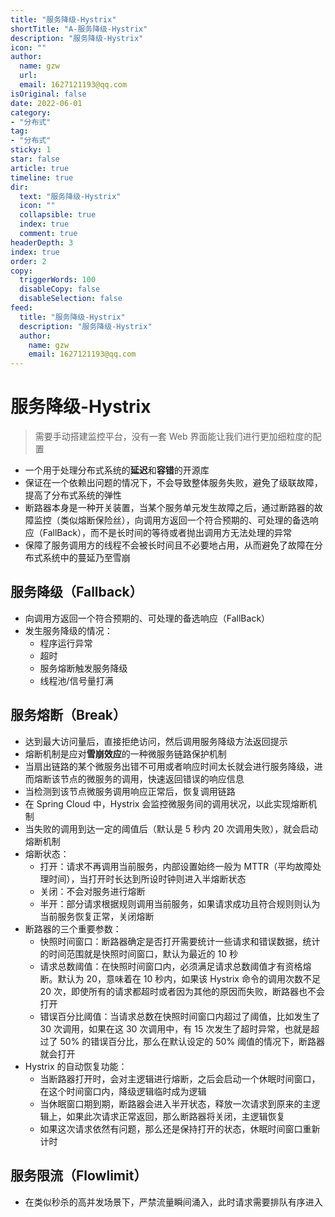 ```yaml
---
title: "服务降级-Hystrix"
shortTitle: "A-服务降级-Hystrix"
description: "服务降级-Hystrix"
icon: ""
author: 
  name: gzw
  url: 
  email: 1627121193@qq.com
isOriginal: false
date: 2022-06-01
category: 
- "分布式"
tag:
- "分布式"
sticky: 1
star: false
article: true
timeline: true
dir:
  text: "服务降级-Hystrix"
  icon: ""
  collapsible: true
  index: true
  comment: true
headerDepth: 3
index: true
order: 2
copy:
  triggerWords: 100
  disableCopy: false
  disableSelection: false
feed:
  title: "服务降级-Hystrix"
  description: "服务降级-Hystrix"
  author:
    name: gzw
    email: 1627121193@qq.com
---
```








# 服务降级-Hystrix

> 需要手动搭建监控平台，没有一套 Web 界面能让我们进行更加细粒度的配置

- 一个用于处理分布式系统的**延迟**和**容错**的开源库
- 保证在一个依赖出问题的情况下，不会导致整体服务失败，避免了级联故障，提高了分布式系统的弹性
- 断路器本身是一种开关装置，当某个服务单元发生故障之后，通过断路器的故障监控（类似熔断保险丝），向调用方返回一个符合预期的、可处理的备选响应（FallBack），而不是长时间的等待或者抛出调用方无法处理的异常
- 保障了服务调用方的线程不会被长时间且不必要地占用，从而避免了故障在分布式系统中的蔓延乃至雪崩





## 服务降级（Fallback）

- 向调用方返回一个符合预期的、可处理的备选响应（FallBack）
- 发生服务降级的情况：
  - 程序运行异常
  - 超时
  - 服务熔断触发服务降级
  - 线程池/信号量打满





## 服务熔断（Break）

- 达到最大访问量后，直接拒绝访问，然后调用服务降级方法返回提示
- 熔断机制是应对**雪崩效应**的一种微服务链路保护机制
- 当扇出链路的某个微服务出错不可用或者响应时间太长就会进行服务降级，进而熔断该节点的微服务的调用，快速返回错误的响应信息
- 当检测到该节点微服务调用响应正常后，恢复调用链路
- 在 Spring Cloud 中，Hystrix 会监控微服务间的调用状况，以此实现熔断机制
- 当失败的调用到达一定的阈值后（默认是 5 秒内 20 次调用失败），就会启动熔断机制
- 熔断状态：
  - 打开：请求不再调用当前服务，内部设置始终一般为 MTTR（平均故障处理时间），当打开时长达到所设时钟则进入半熔断状态
  - 关闭：不会对服务进行熔断
  - 半开：部分请求根据规则调用当前服务，如果请求成功且符合规则则认为当前服务恢复正常，关闭熔断
- 断路器的三个重要参数：
  - 快照时间窗口：断路器确定是否打开需要统计一些请求和错误数据，统计的时间范围就是快照时间窗口，默认为最近的 10 秒
  - 请求总数阈值：在快照时间窗口内，必须满足请求总数阈值才有资格熔断。默认为 20，意味着在 10 秒内，如果该 Hystrix 命令的调用次数不足 20 次，即使所有的请求都超时或者因为其他的原因而失败，断路器也不会打开
  - 错误百分比阈值：当请求总数在快照时间窗口内超过了阈值，比如发生了 30 次调用，如果在这 30 次调用中，有 15 次发生了超时异常，也就是超过了 50% 的错误百分比，那么在默认设定的 50% 阈值的情况下，断路器就会打开
- Hystrix 的自动恢复功能：
  - 当断路器打开时，会对主逻辑进行熔断，之后会启动一个休眠时间窗口，在这个时间窗口内，降级逻辑临时成为逻辑
  - 当休眠窗口期到期，断路器会进入半开状态，释放一次请求到原来的主逻辑上，如果此次请求正常返回，那么断路器将关闭，主逻辑恢复
  - 如果这次请求依然有问题，那么还是保持打开的状态，休眠时间窗口重新计时





## 服务限流（Flowlimit）

- 在类似秒杀的高并发场景下，严禁流量瞬间涌入，此时请求需要排队有序进入